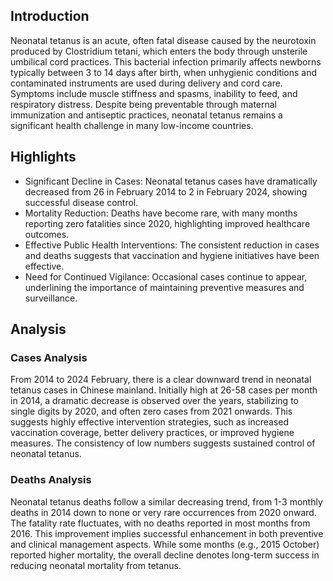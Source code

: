## Introduction

Neonatal tetanus is an acute, often fatal disease caused by the neurotoxin produced by Clostridium tetani, which enters the body through unsterile umbilical cord practices. This bacterial infection primarily affects newborns typically between 3 to 14 days after birth, when unhygienic conditions and contaminated instruments are used during delivery and cord care. Symptoms include muscle stiffness and spasms, inability to feed, and respiratory distress. Despite being preventable through maternal immunization and antiseptic practices, neonatal tetanus remains a significant health challenge in many low-income countries.

## Highlights

- Significant Decline in Cases: Neonatal tetanus cases have dramatically decreased from 26 in February 2014 to 2 in February 2024, showing successful disease control. <br/>
- Mortality Reduction: Deaths have become rare, with many months reporting zero fatalities since 2020, highlighting improved healthcare outcomes. <br/>
- Effective Public Health Interventions: The consistent reduction in cases and deaths suggests that vaccination and hygiene initiatives have been effective. <br/>
- Need for Continued Vigilance: Occasional cases continue to appear, underlining the importance of maintaining preventive measures and surveillance. <br/>

## Analysis

### Cases Analysis
From 2014 to 2024 February, there is a clear downward trend in neonatal tetanus cases in Chinese mainland. Initially high at 26-58 cases per month in 2014, a dramatic decrease is observed over the years, stabilizing to single digits by 2020, and often zero cases from 2021 onwards. This suggests highly effective intervention strategies, such as increased vaccination coverage, better delivery practices, or improved hygiene measures. The consistency of low numbers suggests sustained control of neonatal tetanus.

### Deaths Analysis
Neonatal tetanus deaths follow a similar decreasing trend, from 1-3 monthly deaths in 2014 down to none or very rare occurrences from 2020 onward. The fatality rate fluctuates, with no deaths reported in most months from 2016. This improvement implies successful enhancement in both preventive and clinical management aspects. While some months (e.g., 2015 October) reported higher mortality, the overall decline denotes long-term success in reducing neonatal mortality from tetanus.
